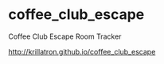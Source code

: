 # coffee_club_escape
Coffee Club Escape Room Tracker

http://krillatron.github.io/coffee_club_escape
